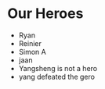 Our Heroes
==========
* Ryan
* Reinier
* Simon A
* jaan
* Yangsheng is not a hero
* yang defeated the gero 

